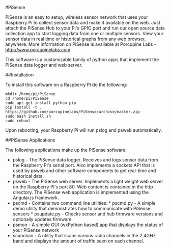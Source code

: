 #PiSense

PiSense is an easy to setup, wireless sensor network that uses your Raspberry Pi to collect sensor data and make it available on the web.  Just attach the PiSense Hub to your Pi's GPIO port and run our open source data collection app to start logging data from one or multiple sensors.  View your sensor data in real time or historical graphs from any web browser, anywhere.  More information on PiSense is
available at Porcupine Labs - http://www.porcupinelabs.com

This software is a customizable family of python apps that implement the PiSense data logger and web server.

##Installation

To install this software on a Raspberry Pi do the following:

`mkdir /home/pi/PiSense`  
`cd /home/pi/PiSense`  
`sudo apt-get install python-pip`  
`pip install -t . https://github.com/porcupinelabs/PiSense/archive/master.zip`  
`sudo bash install.sh`  
`sudo reboot`  

Upon rebooting, your Raspberry Pi will run pslog and psweb automatically.

##PiSense Applications

The following applications make up the PiSense software:

* pslog - The PiSense data logger.  Receives and logs sensor data from the Raspberry Pi's serial port.  Also implements a sockets API
          that is used by psweb and other software components to get real-time and historical data.
* psweb - The PiSense web server.  Implements a light weight web server on the Raspberry Pi's port 80.  Web content is contained in the
          http directory.  The PiSense web application is implemented using the Angular.js framework.
* pscmd - Contains two command line utilities:
           * pscmd.py - A simple demo utility that demonstrates how to communicate with PiSense sensors
           * psupdate.py - Checks sensor and hub firmware versions and optionally updates firmware
* psmon - A simple GUI (wxPython based) app that displays the status of your PiSense network
* scanchan - A utility that scans various radio channels in the 2.4GHz band and displays the amount of traffic seen on each channel.
